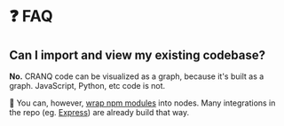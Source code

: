 # ❓ FAQ

## Can I import and view my existing codebase?

**No.** CRANQ code can be visualized as a graph, because it's built as a graph. JavaScript, Python, etc code is not.

:wrench: You can, however, [wrap npm modules](course/how-to/wrapping-sdks.md) into nodes. Many integrations in the repo (eg. [Express](https://expressjs.com/)) are already build that way.
